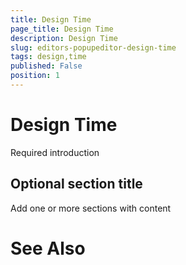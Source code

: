 ```yaml
---
title: Design Time
page_title: Design Time
description: Design Time
slug: editors-popupeditor-design-time
tags: design,time
published: False
position: 1
---
```


# Design Time



Required introduction

## Optional section title

Add one or more sections with content

# See Also

